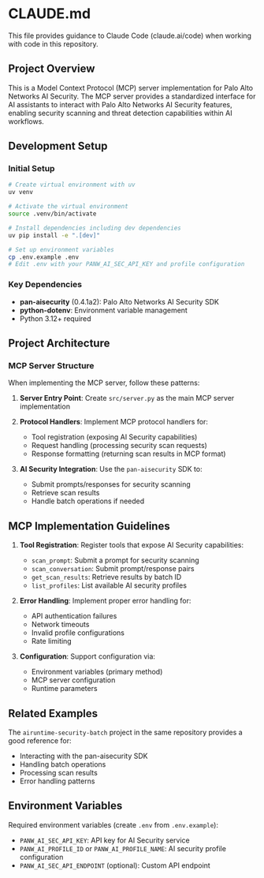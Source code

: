 # CLAUDE.md

This file provides guidance to Claude Code (claude.ai/code) when working with code in this repository.

## Project Overview

This is a Model Context Protocol (MCP) server implementation for Palo Alto Networks AI Security. The MCP server provides a standardized interface for AI assistants to interact with Palo Alto Networks AI Security features, enabling security scanning and threat detection capabilities within AI workflows.

## Development Setup

### Initial Setup
```bash
# Create virtual environment with uv
uv venv

# Activate the virtual environment
source .venv/bin/activate

# Install dependencies including dev dependencies
uv pip install -e ".[dev]"

# Set up environment variables
cp .env.example .env
# Edit .env with your PANW_AI_SEC_API_KEY and profile configuration
```

### Key Dependencies
- **pan-aisecurity** (0.4.1a2): Palo Alto Networks AI Security SDK
- **python-dotenv**: Environment variable management
- Python 3.12+ required

## Project Architecture

### MCP Server Structure
When implementing the MCP server, follow these patterns:

1. **Server Entry Point**: Create `src/server.py` as the main MCP server implementation
2. **Protocol Handlers**: Implement MCP protocol handlers for:
   - Tool registration (exposing AI Security capabilities)
   - Request handling (processing security scan requests)
   - Response formatting (returning scan results in MCP format)

3. **AI Security Integration**: Use the `pan-aisecurity` SDK to:
   - Submit prompts/responses for security scanning
   - Retrieve scan results
   - Handle batch operations if needed

## MCP Implementation Guidelines

1. **Tool Registration**: Register tools that expose AI Security capabilities:
   - `scan_prompt`: Submit a prompt for security scanning
   - `scan_conversation`: Submit prompt/response pairs
   - `get_scan_results`: Retrieve results by batch ID
   - `list_profiles`: List available AI security profiles

2. **Error Handling**: Implement proper error handling for:
   - API authentication failures
   - Network timeouts
   - Invalid profile configurations
   - Rate limiting

3. **Configuration**: Support configuration via:
   - Environment variables (primary method)
   - MCP server configuration
   - Runtime parameters

## Related Examples

The `airuntime-security-batch` project in the same repository provides a good reference for:
- Interacting with the pan-aisecurity SDK
- Handling batch operations
- Processing scan results
- Error handling patterns

## Environment Variables

Required environment variables (create `.env` from `.env.example`):
- `PANW_AI_SEC_API_KEY`: API key for AI Security service
- `PANW_AI_PROFILE_ID` or `PANW_AI_PROFILE_NAME`: AI security profile configuration
- `PANW_AI_SEC_API_ENDPOINT` (optional): Custom API endpoint
